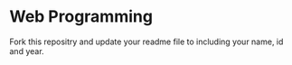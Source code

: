 # Web Programming
Fork this repositry and update your readme file to including your name, id and year.

